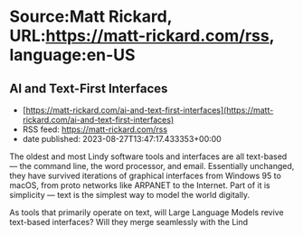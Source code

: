 # Source:Matt Rickard, URL:https://matt-rickard.com/rss, language:en-US

## AI and Text-First Interfaces
 - [https://matt-rickard.com/ai-and-text-first-interfaces](https://matt-rickard.com/ai-and-text-first-interfaces)
 - RSS feed: https://matt-rickard.com/rss
 - date published: 2023-08-27T13:47:17.433353+00:00

The oldest and most Lindy software tools and interfaces are all text-based — the command line, the word processor, and email. Essentially unchanged, they have survived iterations of graphical interfaces from Windows 95 to macOS, from proto networks like ARPANET to the Internet. Part of it is simplicity — text is the simplest way to model the world digitally.

As tools that primarily operate on text, will Large Language Models revive text-based interfaces? Will they merge seamlessly with the Lind

